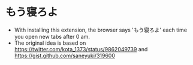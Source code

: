 # もう寝ろよ

* With installing this extension, the browser says 'もう寝ろよ' each time you open new tabs after 0 am.
* The original idea is based on https://twitter.com/kota_1373/status/9862049739 and https://gist.github.com/saneyuki/319600
